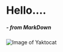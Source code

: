 # Hello....
##### - from MarkDown


![Image of Yaktocat](https://octodex.github.com/images/yaktocat.png)
